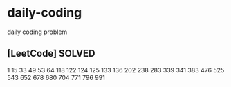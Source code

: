 # daily-coding
daily coding problem

## [LeetCode] SOLVED
1 15 33 49 53 64 118 122 124 125 133 136 202 238 283 339 341 383 476 525 543 652 678 680 704 771 796 991